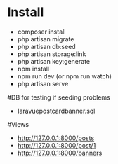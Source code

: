 # Install
- composer install
- php artisan migrate
- php artisan db:seed
- php artisan storage:link
- php artisan key:generate
- npm install
- npm run dev (or npm run watch)
- php artisan serve

#DB for testing if seeding problems
- laravuepostcardbanner.sql

#Views 
- http://127.0.0.1:8000/posts
- http://127.0.0.1:8000/post/1
- http://127.0.0.1:8000/banners